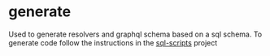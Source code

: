 # generate
Used to generate resolvers and graphql schema based on a sql schema. To generate code follow the instructions in the
[sql-scripts](../sql-scripts/README.md) project